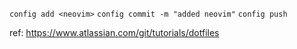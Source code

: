 `config add <neovim>`
`config commit -m "added neovim"`
`config push`


ref: https://www.atlassian.com/git/tutorials/dotfiles
